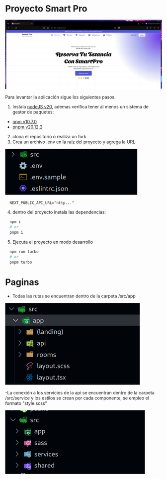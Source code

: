 # Proyecto Smart Pro

![alt text](./assets/imagef.png)

Para levantar la aplicación sigue los siguientes pasos.

1. Instala [nodeJS v20](https://nodejs.org/en/), ademas verifica tener al menos un sistema de gestor de paquetes:

- [npm v10.7.0](https://www.npmjs.com/)
- [pnpm v20.12.2](https://pnpm.io/installation)

2. clona el repositorio o realiza un fork
3. Crea un archivo .env en la raíz del proyecto y agrega la URL:

![Raíz del proyecto](./assets/image.png)

```env
  NEXT_PUBLIC_API_URL="http..."
```

4. dentro del proyecto instala las dependencias:

```bash
  npm i
  # or
  pnpm i
```

5. Ejecuta el proyecto en modo desarrollo

```bash
  npm run turbo
  # or
  pnpm turbo
```

# Paginas

- Todas las rutas se encuentran dentro de la carpeta /src/app

![alt text](./assets/image2.png)

-La conexión a los servicios de la api se encuentran dentro de la carpeta /src/service y los estilos se crean por cada componente, se empleo el formato "style.scss"

![alt text](./assets/image3.png)
